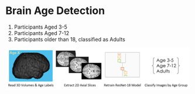 # **Brain Age Detection**

1. Participants Aged 3-5
2. Participants Aged 7-12
3. Participants older than 18, classified as Adults

![](images/overview.png)
